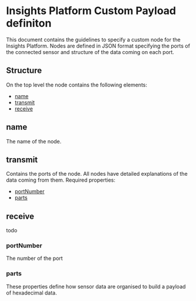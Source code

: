 # Insights Platform Custom Payload definiton
This document contains the guidelines to specify a custom node for the Insights Platform. Nodes are defined in JSON format specifying the ports of the connected sensor and structure of the data coming on each port.

## Structure
On the top level the node contains the following elements:
- [name](#name)
- [transmit](#transmit)
- [receive](#receive)

## name
The name of the node.

## transmit
Contains the ports of the node. All nodes have detailed explanations of the data coming from them.
Required properties:
- [portNumber](#portNumber)
- [parts](#parts)

## receive
todo

### portNumber
The number of the port

### parts
These properties define how sensor data are organised to build a payload of hexadecimal data.

